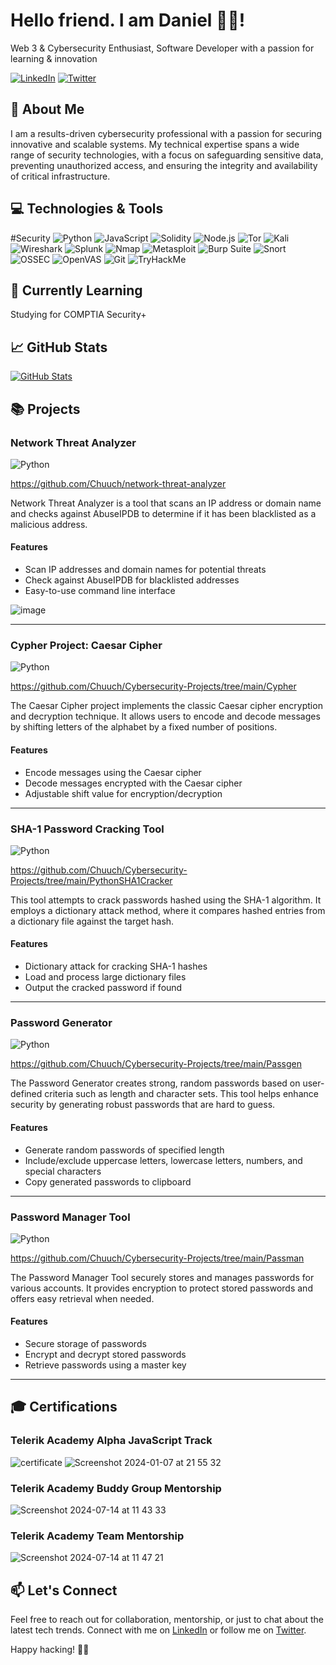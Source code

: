 <!-- Your Name -->
# Hello friend. I am Daniel 👋🏻!

<!-- Introduction -->
Web 3 & Cybersecurity Enthusiast, Software Developer with a passion for learning & innovation

<!-- Badges -->
[![LinkedIn](https://img.shields.io/badge/-LinkedIn-blue?style=flat&logo=linkedin&logoColor=white)](https://www.linkedin.com/in/daniel-chuchulev/)
[![Twitter](https://img.shields.io/badge/-Twitter-1DA1F2?style=flat&logo=twitter&logoColor=white)](https://x.com/0xchuch)
## 🚀 About Me

I am a results-driven cybersecurity professional with a passion for securing innovative and scalable systems. My technical expertise spans a wide range of security technologies, with a focus on safeguarding sensitive data, preventing unauthorized access, and ensuring the integrity and availability of critical infrastructure.

## 💻 Technologies & Tools

#Security
![Python](https://img.shields.io/badge/python-3670A0?style=for-the-badge&logo=python&logoColor=ffdd54)
![JavaScript](https://img.shields.io/badge/-JavaScript-F7DF1E?style=for-the-badge&logo=javascript&logoColor=white)
![Solidity](https://img.shields.io/badge/Solidity-%23363636.svg?style=for-the-badge&logo=solidity&logoColor=white)
![Node.js](https://img.shields.io/badge/Node.js-339933?style=for-the-badge&logo=node.js&logoColor=white)
![Tor](https://img.shields.io/badge/Tor-7D4698?style=for-the-badge&logo=Tor-Browser&logoColor=white)
![Kali](https://img.shields.io/badge/Kali-268BEE?style=for-the-badge&logo=kalilinux&logoColor=white)
![Wireshark](https://img.shields.io/badge/-Wireshark-%231679A7?style=for-the-badge&logo=wireshark&logoColor=white)
![Splunk](https://img.shields.io/badge/splunk-%23000000.svg?style=for-the-badge&logo=splunk&logoColor=white)
![Nmap](https://img.shields.io/badge/Nmap-Network%20Scanner-blue.svg?style=for-the-badge&logo=nmap&logoColor=white)
![Metasploit](https://img.shields.io/badge/Metasploit-Exploit%20Framework-blue.svg?style=for-the-badge&logo=metasploit&logoColor=white&)
![Burp Suite](https://img.shields.io/badge/Burp%20Suite-Web%20Security%20Scanner-orange.svg?style=for-the-badge&logo=burp%20suite&logoColor=white)
![Snort](https://img.shields.io/badge/Snort-Intrusion%20Detection%20System-blue.svg?style=for-the-badge&logo=snort&logoColor=white)
![OSSEC](https://img.shields.io/badge/OSSEC-Open%20Source%20Security%20Platform-blue.svg?style=for-the-badge&logo=security&logoColor=white)
![OpenVAS](https://img.shields.io/badge/OpenVAS-Vulnerability%20Assessment%20System-blue.svg?style=for-the-badge&logo=openvas&logoColor=white)
![Git](https://img.shields.io/badge/git-%23F05033.svg?style=for-the-badge&logo=git&logoColor=white)
![TryHackMe](https://img.shields.io/badge/-TryHackMe-%23212C42?style=for-the-badge&logo=tryhackme&logoColor=white)

## 🌱 Currently Learning

Studying for COMPTIA Security+

## 📈 GitHub Stats

[![GitHub Stats](https://github-readme-stats.vercel.app/api?username=Chuuch&show_icons=true&hide_title=true&count_private=true&hide=issues,contribs&bg_color=0d1117&title_color=00ff00&text_color=00ff00&icon_color=ffdd54&border_radius=10&border_color=00ff00)](https://github.com/Chuuch)

## 📚 Projects

### Network Threat Analyzer
![Python](https://img.shields.io/badge/python-3670A0?style=for-the-badge&logo=python&logoColor=ffdd54)

https://github.com/Chuuch/network-threat-analyzer

Network Threat Analyzer is a tool that scans an IP address or domain name and checks against AbuseIPDB to determine if it has been blacklisted as a malicious address.

#### Features

- Scan IP addresses and domain names for potential threats
- Check against AbuseIPDB for blacklisted addresses
- Easy-to-use command line interface

![image](https://github.com/user-attachments/assets/4a26c10c-c337-4d7d-8565-fb8013699357)

---

### Cypher Project: Caesar Cipher
![Python](https://img.shields.io/badge/python-3670A0?style=for-the-badge&logo=python&logoColor=ffdd54)

https://github.com/Chuuch/Cybersecurity-Projects/tree/main/Cypher

The Caesar Cipher project implements the classic Caesar cipher encryption and decryption technique. It allows users to encode and decode messages by shifting letters of the alphabet by a fixed number of positions.

#### Features
- Encode messages using the Caesar cipher
- Decode messages encrypted with the Caesar cipher
- Adjustable shift value for encryption/decryption

---

### SHA-1 Password Cracking Tool
![Python](https://img.shields.io/badge/python-3670A0?style=for-the-badge&logo=python&logoColor=ffdd54)

https://github.com/Chuuch/Cybersecurity-Projects/tree/main/PythonSHA1Cracker

This tool attempts to crack passwords hashed using the SHA-1 algorithm. It employs a dictionary attack method, where it compares hashed entries from a dictionary file against the target hash.

#### Features
- Dictionary attack for cracking SHA-1 hashes
- Load and process large dictionary files
- Output the cracked password if found

---

### Password Generator
![Python](https://img.shields.io/badge/python-3670A0?style=for-the-badge&logo=python&logoColor=ffdd54)

https://github.com/Chuuch/Cybersecurity-Projects/tree/main/Passgen

The Password Generator creates strong, random passwords based on user-defined criteria such as length and character sets. This tool helps enhance security by generating robust passwords that are hard to guess.

#### Features
- Generate random passwords of specified length
- Include/exclude uppercase letters, lowercase letters, numbers, and special characters
- Copy generated passwords to clipboard

---

### Password Manager Tool
![Python](https://img.shields.io/badge/python-3670A0?style=for-the-badge&logo=python&logoColor=ffdd54)

https://github.com/Chuuch/Cybersecurity-Projects/tree/main/Passman

The Password Manager Tool securely stores and manages passwords for various accounts. It provides encryption to protect stored passwords and offers easy retrieval when needed.

#### Features
- Secure storage of passwords
- Encrypt and decrypt stored passwords
- Retrieve passwords using a master key

---


## 🎓 Certifications

### Telerik Academy Alpha JavaScript Track

![certificate](https://github.com/Chuuch/Chuuch/assets/78451418/5dc97cc7-6ae7-4b3d-81ff-0bdb0152d932)
![Screenshot 2024-01-07 at 21 55 32](https://github.com/Chuuch/Chuuch/assets/78451418/c9822622-95ff-4e7d-865b-c99423fc042f)

### Telerik Academy Buddy Group Mentorship

![Screenshot 2024-07-14 at 11 43 33](https://github.com/user-attachments/assets/1c67ab8a-3067-4f2f-9cbe-1b2cfae5b3ef)


### Telerik Academy Team Mentorship

![Screenshot 2024-07-14 at 11 47 21](https://github.com/user-attachments/assets/36e89619-4f89-445a-a115-29e6b3852ae8)




## 📫 Let's Connect

Feel free to reach out for collaboration, mentorship, or just to chat about the latest tech trends. Connect with me on [LinkedIn](https://www.linkedin.com/in/chuchulev) or follow me on [Twitter](https://twitter.com/chuchulev).

Happy hacking! 👨‍💻
